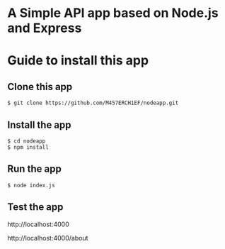 # A Simple API app based on Node.js and Express

# Guide to install this app
## Clone this app
```
$ git clone https://github.com/M457ERCH1EF/nodeapp.git
```

## Install the app
```
$ cd nodeapp
$ npm install
```

## Run the app
```
$ node index.js
```

## Test the app
http://localhost:4000

http://localhost:4000/about
